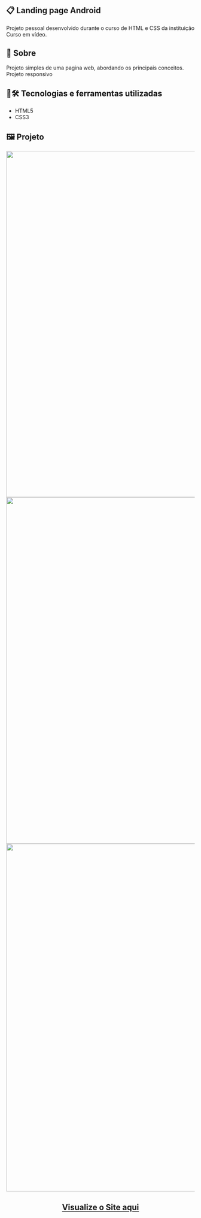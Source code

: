 ## 📋 Landing page Android
Projeto pessoal desenvolvido durante o curso de HTML e CSS da instituição Curso em vídeo.
## 🧐 Sobre
Projeto simples de uma pagina web, abordando os principais conceitos.
Projeto responsivo
## 🤖🛠️ Tecnologias e ferramentas utilizadas
- HTML5
- CSS3
## 🖼️ Projeto
<p align="center">
  <img width="1721" height="925" alt="image" src="https://github.com/user-attachments/assets/8a6d6368-6fb4-4e2b-ab3f-ef09e7cc03d2" />
  <img width="1722" height="926" alt="image" src="https://github.com/user-attachments/assets/f1cad790-aaef-4349-8679-7aa6379ce672" />
  <img width="1723" height="929" alt="image" src="https://github.com/user-attachments/assets/e491371e-4ab4-4689-ad52-fd8802ca4ece" />
</p>

<h2 align="center">
  <a href="https://brunosts94.github.io/LandingPages_Portifolio/android/index.html">Visualize o Site aqui</a>
</h2>
